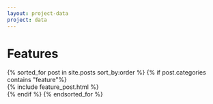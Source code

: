 ```yaml
---
layout: project-data
project: data
---
```


<h1>Features</h1>
{% sorted_for post in site.posts sort_by:order %}
{% if post.categories contains "feature"%}
<!--{{ post.order }}-->
<div class="span12">
<article>
{% include feature_post.html %}
</article>
</div>
</div>
{% endif %}
{% endsorted_for %}
